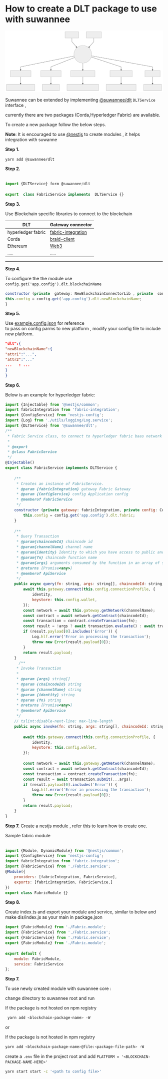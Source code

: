 
# How to create a DLT package to use with suwannee

<p align="center">
<img width="600" src="./assets/suwannee.svg">
</p>

Suwannee can be extended by implementing [@suwannee/dlt](packages/dlt) `DLTService` interface ,

currently there are two packages (Corda,Hyperledger Fabric) are available.

To create a new package follow the below steps.

**Note**: It is encouraged to use [@nestjs](https://nestjs.com/) to create  modules , it helps integration with suwanne

**Step 1.**

`yarn add @suwannee/dlt`

**Step 2.**

```js

import {DLTService} form @suwannee/dlt

export  class FabricService implements  DLTService {}

```

**Step 3.**

Use Blockchain specific libraries to connect to the blockchain

DLT                 | Gateway connector
--------------------|------------------------------------
hyperledger fabric  | [fabric-integration](https://github.com/americanexpress/fabric-integration)
Corda               | [braid-client](https://www.npmjs.com/package/braid-client)
Ethereum            | [Web3](https://www.npmjs.com/package/web3)
.....               | .....
___________________________________________________________

**Step 4.**

To configure the the module use `config.get('app.config').dlt.blockchainName`

```js
constructor (private  gateway: NewBlockchainConnectorLib , private  config: ConfigService) {
this.config = config.get('app.config').dlt.newBlockchainName;
}
```

**Step 5.**

Use  [example.config.json]('example.config.json') for reference  
to pass on config parms to new  platform , modify your config file to include new platform.

 ```json
 "dlt":{
"newBlockchainName":{
"attr1":"...",
"attr2":"..."
...   : ...
}
}
```

**Step 6.**

Below is an example for hyperledger fabric:

```js
import {Injectable} from '@nestjs/common';
import fabricIntegration from 'fabric-integration';
import {ConfigService} from 'nestjs-config';
import {Log} from './utils/logging/Log.service';
import {DLTService} from '@suwannee/dlt';
/**
 * Fabric Service class, to connect to hyperledger fabric baas network
 *
 * @export
 * @class FabricService
 */
@Injectable()
export class FabricService implements DLTService {

    /**
     * Creates an instance of FabricService.
     * @param {fabricIntegration} gateway Fabric Gateway
     * @param {ConfigService} config Application config
     * @memberof FabricService
     */
    constructor (private gateway: fabricIntegration, private config: ConfigService) {
        this.config = config.get('app.config').dlt.fabric;
    }

    /**
     * Query Transaction
     * @param{chaincodeId} chaincode id
     * @param{channelName} channel name
     * @param{identity} Identity to which you have access to public and private keys or create a new id by passing a unique iD
     * @param{fn} chaincode function name
     * @param{args} arguments consumed by the function in an array of strings format
     * @returns {Promise<any>}
     * @memberof ApiService
     */
    public async query(fn: string, args: string[], chaincodeId: string, channelName: string, identity: string): Promise<any> {
        await this.gateway.connect(this.config.connectionProfile, {
            identity,
            keystore: this.config.wallet,
        });
        const network = await this.gateway.getNetwork(channelName);
        const contract = await network.getContract(chaincodeId);
        const transaction = contract.createTransaction(fn);
        const result = !args ? await transaction.evaluate() : await transaction.evaluate(...args);
        if (result.payload[0].includes('Error')) {
            Log.hlf.error('Error in processing the transaction');
            throw new Error(result.payload[0]);
        }
        return result.payload;
    }
      /**
     * Invoke Transaction
     *
     * @param {args} string[]
     * @param {chaincodeId} string
     * @param {channelName} string
     * @param {identity} string
     * @param {fn} string
     * @returns {Promise<any>}
     * @memberof ApiService
     */
    // tslint:disable-next-line: max-line-length
    public async invoke(fn: string, args: string[], chaincodeId: string, channelName: string, identity: string, ): Promise<any> {

        await this.gateway.connect(this.config.connectionProfile, {
            identity,
            keystore: this.config.wallet,
        });

        const network = await this.gateway.getNetwork(channelName);
        const contract = await network.getContract(chaincodeId);
        const transaction = contract.createTransaction(fn);
        const result = await transaction.submit(...args);
        if (result.payload[0].includes('Error')) {
            Log.hlf.error('Error in processing the transaction');
            throw new Error(result.payload[0]);
        }
        return result.payload;
    }
}
```

**Step 7.**
Create a nestjs module ,
refer [this](https://docs.nestjs.com/modules) to learn how to create one.

Sample fabric module

```js

import {Module, DynamicModule} from '@nestjs/common';
import {ConfigService} from 'nestjs-config';
import fabricIntegration from 'fabric-integration';
import {FabricService} from './Fabric.service';
@Module({
    providers: [fabricIntegration, FabricService],
    exports: [fabricIntegration, FabricService,]
})
export class FabricModule {}

```


**Step 8.**

Create index.ts and export your module and service, similar to below and make dis/index.js as your main in package.json

```js
import {FabricModule} from './Fabric.module';
import {FabricService} from './Fabric.service';
export {FabricService} from './Fabric.service';
export {FabricModule} from './Fabric.module';

export default {
    module: FabricModule,
    service: FabricService
};

```

**Step 7.**

To use newly created module with suwannee core :

change directory to suwannee root and run

If the package is not hosted on npm registry

```bash
 yarn add <blockchain-package-name> -W
```

 or

If the package is not hosted in npm registry

``` bash
yarn add <blockchain-package-name>@file:<package-file-path> -W
```

create a `.env` file in the project root and add `PLATFORM = '<BLOCKCHAIN-PACKAGE-NAME-HERE>'`

```bash
yarn start start -c '<path to config file>'
```
